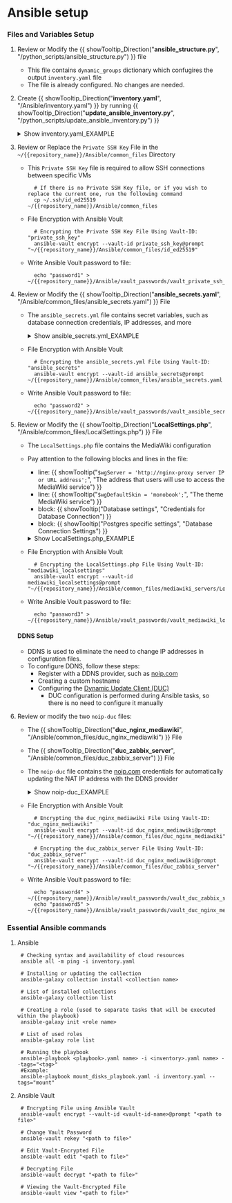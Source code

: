 # Ansible setup

### Files and Variables Setup

1. Review or Modify the {{ showTooltip_Direction("**ansible_structure.py**", "/python_scripts/ansible_structure.py") }} file

    - This file contains ``dynamic_groups`` dictionary which confugires the output ``inventory.yaml`` file
    - The file is already configured. No changes are needed.

2. Create {{ showTooltip_Direction("**inventory.yaml**", "/Ansible/inventory.yaml") }} by running {{ showTooltip_Direction("**update_ansible_inventory.py**", "/python_scripts/update_ansible_inventory.py") }}   

    <details class="external_code_rendering">
    <summary>Show inventory.yaml_EXAMPLE</summary>

         --8<-- "docs/assets/files/examples/inventory.yaml_EXAMPLE"
    
    </details>

3. Review or Replace the ``Private SSH Key`` File in the ``~/{{repository_name}}/Ansible/common_files`` Directory

    - This ``Private SSH Key`` file is required to allow SSH connections between specific VMs

            # If there is no Private SSH Key file, or if you wish to replace the current one, run the following command
            cp ~/.ssh/id_ed25519 ~/{{repository_name}}/Ansible/common_files
    
    - File Encryption with Ansible Voult 

            # Encrypting the Private SSH Key File Using Vault-ID: "private_ssh_key"
            ansible-vault encrypt --vault-id private_ssh_key@prompt "~/{{repository_name}}/Ansible/common_files/id_ed25519"

    - Write Ansible Voult password to file:

            echo "password1" > ~/{{repository_name}}/Ansible/vault_passwords/vault_private_ssh_key.txt

4. Review or Modify the {{ showTooltip_Direction("**ansible_secrets.yaml**", "/Ansible/common_files/ansible_secrets.yaml") }} File

    - The ``ansible_secrets.yml`` file contains secret variables, such as database connection credentials, IP addresses, and more

        <details class="external_code_rendering">
        <summary>Show ansible_secrets.yml_EXAMPLE</summary>

             --8<-- "docs/assets/files/examples/ansible_secrets.yml_EXAMPLE"
    
        </details>

    - File Encryption with Ansible Voult 

            # Encrypting the ansible_secrets.yml File Using Vault-ID: "ansible_secrets"
            ansible-vault encrypt --vault-id ansible_secrets@prompt ~/{{repository_name}}/Ansible/common_files/ansible_secrets.yaml

    - Write Ansible Voult password to file:

            echo "password2" > ~/{{repository_name}}/Ansible/vault_passwords/vault_ansible_secrets.txt

5. Review or Modify the {{ showTooltip_Direction("**LocalSettings.php**", "/Ansible/common_files/LocalSettings.php") }} File

    - The ``LocalSettings.php`` file contains the MediaWiki configuration
    - Pay attention to the following blocks and lines in the file:
    
        - line: {{ showTooltip("``$wgServer = 'http://nginx-proxy server IP or URL address';``", "The address that users will use to access the MediaWiki service") }}
        - line: {{ showTooltip("``$wgDefaultSkin = 'monobook';``", "The theme MediaWiki service") }}
        - block: {{ showTooltip("Database settings", "Credentials for Database Connection") }}
        - block: {{ showTooltip("Postgres specific settings", "Database Connection Settings") }}

        <details class="external_code_rendering">
        <summary>Show LocalSettings.php_EXAMPLE</summary>

             --8<-- "docs/assets/files/examples/LocalSettings.php_EXAMPLE"
    
        </details>

    - File Encryption with Ansible Voult 

            # Encrypting the LocalSettings.php File Using Vault-ID: "mediawiki_localsettings"
            ansible-vault encrypt --vault-id mediawiki_localsettings@prompt "~/{{repository_name}}/Ansible/common_files/mediawiki_servers/LocalSettings.php"

    - Write Ansible Voult password to file:

            echo "password3" > ~/{{repository_name}}/Ansible/vault_passwords/vault_mediawiki_localsettings.txt  


    #### DDNS Setup
    
    - DDNS is used to eliminate the need to change IP addresses in configuration files.
    - To configure DDNS, follow these steps:
        - Register with a DDNS provider, such as [noip.com](https://www.noip.com/)
        - Creating a custom hostname
        - Configuring the [Dynamic Update Client (DUC)](https://www.noip.com/support/knowledgebase/install-linux-3-x-dynamic-update-client-duc#install_from_source)
            - DUC configuration is performed during Ansible tasks, so there is no need to configure it manually

6. Review or modify the two ``noip-duc`` files:
    - The {{ showTooltip_Direction("**duc_nginx_mediawiki**", "/Ansible/common_files/duc_nginx_mediawiki") }} File
    - The {{ showTooltip_Direction("**duc_zabbix_server**", "/Ansible/common_files/duc_zabbix_server") }} File

    - The ``noip-duc`` file contains the [noip.com](https://www.noip.com/) credentials for automatically updating the NAT IP address with the DDNS provider

        <details class="external_code_rendering">
        <summary>Show noip-duc_EXAMPLE</summary>

             --8<-- "docs/assets/files/examples/noip_duc_EXAMPLE"
    
        </details>

    - File Encryption with Ansible Voult 

            # Encrypting the duc_nginx_mediawiki File Using Vault-ID: "duc_nginx_mediawiki"
            ansible-vault encrypt --vault-id duc_nginx_mediawiki@prompt "~/{{repository_name}}/Ansible/common_files/duc_nginx_mediawiki"

            # Encrypting the duc_zabbix_server File Using Vault-ID: "duc_zabbix_server"
            ansible-vault encrypt --vault-id duc_nginx_mediawiki@prompt "~/{{repository_name}}/Ansible/common_files/duc_zabbix_server"


    - Write Ansible Voult password to file:

            echo "password4" > ~/{{repository_name}}/Ansible/vault_passwords/vault_duc_zabbix_server.txt
            echo "password5" > ~/{{repository_name}}/Ansible/vault_passwords/vault_duc_nginx_mediawiki.txt



### Essential Ansible commands

1. Ansible

        # Checking syntax and availability of cloud resources
        ansible all -m ping -i inventory.yaml  

        # Installing or updating the collection 
        ansible-galaxy collection install <collection name>  

        # List of installed collections
        ansible-galaxy collection list  

        # Creating a role (used to separate tasks that will be executed within the playbook)
        ansible-galaxy init <role name> 

        # List of used roles
        ansible-galaxy role list  

        # Running the playbook
        ansible-playbook <playbook>.yaml name> -i <inventory>.yaml name> --tags="<tag>"
        #Example:
        ansible-playbook mount_disks_playbook.yaml -i inventory.yaml --tags="mount"

2. Ansible Vault

        # Encrypting File using Ansible Vault 
        ansible-vault encrypt --vault-id <vault-id-name>@prompt "<path to file>"

        # Change Vault Password
        ansible-vault rekey "<path to file>"

        # Edit Vault-Encrypted File
        ansible-vault edit "<path to file>"

        # Decrypting File 
        ansible-vault decrypt "<path to file>"
         
        # Viewing the Vault-Encrypted File
        ansible-vault view "<path to file>"


